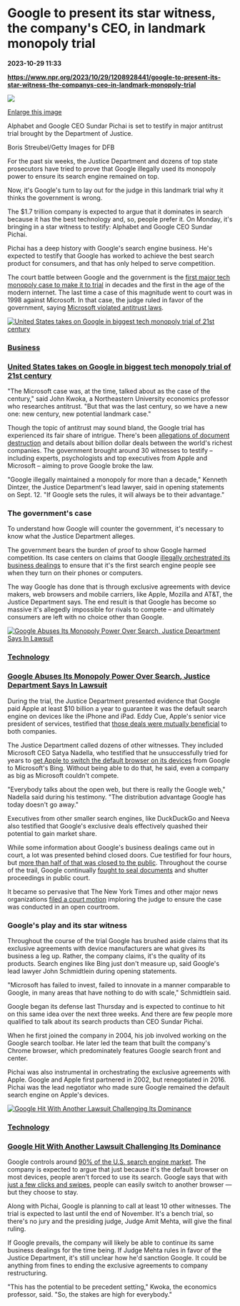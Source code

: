 # Google to present its star witness, the company's CEO, in landmark monopoly trial

**2023-10-29 11:33**

**https://www.npr.org/2023/10/29/1208928441/google-to-present-its-star-witness-the-companys-ceo-in-landmark-monopoly-trial**

 ![](https://media.npr.org/assets/img/2023/10/26/gettyimages-1493187008_custom-5d14a709561c682d4728adabf4b5d6ca77d422ce-s1100-c50.jpg) 

[Enlarge this image](https://media.npr.org/assets/img/2023/10/26/gettyimages-1493187008_custom-5d14a709561c682d4728adabf4b5d6ca77d422ce-s1200.jpg)

Alphabet and Google CEO Sundar Pichai is set to testify in major antitrust trial brought by the Department of Justice.

Boris Streubel/Getty Images for DFB

For the past six weeks, the Justice Department and dozens of top state prosecutors have tried to prove that Google illegally used its monopoly power to ensure its search engine remained on top.

Now, it's Google's turn to lay out for the judge in this landmark trial why it thinks the government is wrong.

The $1.7 trillion company is expected to argue that it dominates in search because it has the best technology and, so, people prefer it. On Monday, it's bringing in a star witness to testify: Alphabet and Google CEO Sundar Pichai.

Pichai has a deep history with Google's search engine business. He's expected to testify that Google has worked to achieve the best search product for consumers, and that has only helped to serve competition.

The court battle between Google and the government is the [first major tech monopoly case to make it to trial](https://www.npr.org/2023/09/12/1198558372/doj-google-monopoly-antitrust-trial-search-engine) in decades and the first in the age of the modern internet. The last time a case of this magnitude went to court was in 1998 against Microsoft. In that case, the judge ruled in favor of the government, saying [Microsoft violated antitrust laws](https://www.nytimes.com/2000/04/04/business/us-vs-microsoft-overview-us-judge-says-microsoft-violated-antitrust-laws-with.html).

[![United States takes on Google in biggest tech monopoly trial of 21st century](https://media.npr.org/assets/img/2023/09/08/gettyimages-828901244_sq-5ece3a7b8b4a9e70da538d97e7ad9dc1d8d73f92-s100-c15.jpg)](https://www.npr.org/2023/09/12/1198558372/doj-google-monopoly-antitrust-trial-search-engine)

### [Business](https://www.npr.org/sections/business/)

### [United States takes on Google in biggest tech monopoly trial of 21st century](https://www.npr.org/2023/09/12/1198558372/doj-google-monopoly-antitrust-trial-search-engine)

"The Microsoft case was, at the time, talked about as the case of the century," said John Kwoka, a Northeastern University economics professor who researches antitrust. "But that was the last century, so we have a new one: new century, new potential landmark case."

Though the topic of antitrust may sound bland, the Google trial has experienced its fair share of intrigue. There's been [allegations of document destruction](https://www.fastcompany.com/90955785/google-deleted-chats-in-doj-antitrust-trial) and details about billion dollar deals between the world's richest companies. The government brought around 30 witnesses to testify – including experts, psychologists and top executives from Apple and Microsoft – aiming to prove Google broke the law.

"Google illegally maintained a monopoly for more than a decade," Kenneth Dintzer, the Justice Department's lead lawyer, said in opening statements on Sept. 12. "If Google sets the rules, it will always be to their advantage."

### The government's case

To understand how Google will counter the government, it's necessary to know what the Justice Department alleges.

The government bears the burden of proof to show Google harmed competition. Its case centers on claims that Google [illegally orchestrated its business dealings](https://www.npr.org/2020/10/20/925736276/google-abuses-its-monopoly-power-over-search-justice-department-says-in-lawsuit) to ensure that it's the first search engine people see when they turn on their phones or computers.

The way Google has done that is through exclusive agreements with device makers, web browsers and mobile carriers, like Apple, Mozilla and AT&T, the Justice Department says. The end result is that Google has become so massive it's allegedly impossible for rivals to compete – and ultimately consumers are left with no choice other than Google.

[![Google Abuses Its Monopoly Power Over Search, Justice Department Says In Lawsuit](https://media.npr.org/assets/img/2020/10/20/gettyimages-1147862532_sq-40f035d4ba453139550a43972e76c24b3fc2d498-s100-c15.jpg)](https://www.npr.org/2020/10/20/925736276/google-abuses-its-monopoly-power-over-search-justice-department-says-in-lawsuit)

### [Technology](https://www.npr.org/sections/technology/)

### [Google Abuses Its Monopoly Power Over Search, Justice Department Says In Lawsuit](https://www.npr.org/2020/10/20/925736276/google-abuses-its-monopoly-power-over-search-justice-department-says-in-lawsuit)

During the trial, the Justice Department presented evidence that Google paid Apple at least $10 billion a year to guarantee it was the default search engine on devices like the iPhone and iPad. Eddy Cue, Apple's senior vice president of services, testified that [those deals were mutually beneficial](https://www.washingtonpost.com/technology/2023/09/26/apple-google-antitrust-trial-search-engine/) to both companies.

The Justice Department called dozens of other witnesses. They included Microsoft CEO Satya Nadella, who testified that he unsuccessfully tried for years to [get Apple to switch the default browser on its devices](https://www.nytimes.com/2023/10/02/technology/microsoft-ceo-testifies-google-search.html?action=click&pgtype=Article&state=default&module=styln-google-antitrust-trial&variant=show&region=MAIN_CONTENT_1&block=storyline_top_links_recirc) from Google to Microsoft's Bing. Without being able to do that, he said, even a company as big as Microsoft couldn't compete.

"Everybody talks about the open web, but there is really the Google web," Nadella said during his testimony. "The distribution advantage Google has today doesn't go away."

Executives from other smaller search engines, like DuckDuckGo and Neeva also testified that Google's exclusive deals effectively quashed their potential to gain market share.

While some information about Google's business dealings came out in court, a lot was presented behind closed doors. Cue testified for four hours, but [more than half of that was closed to the public](https://www.nytimes.com/2023/09/26/technology/apple-executive-google-trial-iphones.html). Throughout the course of the trail, Google continually [fought to seal documents](https://slate.com/technology/2023/10/google-trial-secret-redactions-trade-secrets-closed-door-testimony.html) and shutter proceedings in public court.

It became so pervasive that The New York Times and other major news organizations [filed a court motion](https://www.theverge.com/2023/10/16/23919243/google-antitrust-trial-locked-down-nyt-motion-open-it-up-transparency) imploring the judge to ensure the case was conducted in an open courtroom.

### Google's play and its star witness

Throughout the course of the trial Google has brushed aside claims that its exclusive agreements with device manufacturers are what gives its business a leg up. Rather, the company claims, it's the quality of its products. Search engines like Bing just don't measure up, said Google's lead lawyer John Schmidtlein during opening statements.

"Microsoft has failed to invest, failed to innovate in a manner comparable to Google, in many areas that have nothing to do with scale," Schmidtlein said.

Google began its defense last Thursday and is expected to continue to hit on this same idea over the next three weeks. And there are few people more qualified to talk about its search products than CEO Sundar Pichai.

When he first joined the company in 2004, his job involved working on the Google search toolbar. He later led the team that built the company's Chrome browser, which predominately features Google search front and center.

Pichai was also instrumental in orchestrating the exclusive agreements with Apple. Google and Apple first partnered in 2002, but renegotiated in 2016. Pichai was the lead negotiator who made sure Google remained the default search engine on Apple's devices.

[![Google Hit With Another Lawsuit Challenging Its Dominance](https://media.npr.org/assets/img/2020/12/17/gettyimages-1227826764_sq-fe37cd58ad24e169e899e8635b1722c2415d3c22-s100-c15.jpg)](https://www.npr.org/2020/12/17/947607397/google-hit-with-another-lawsuit-challenging-its-dominance)

### [Technology](https://www.npr.org/sections/technology/)

### [Google Hit With Another Lawsuit Challenging Its Dominance](https://www.npr.org/2020/12/17/947607397/google-hit-with-another-lawsuit-challenging-its-dominance)

Google controls around [90% of the U.S. search engine market](https://www.similarweb.com/engines/). The company is expected to argue that just because it's the default browser on most devices, people aren't forced to use its search. Google says that with [just a few clicks and swipes](https://www.bloomberg.com/news/articles/2023-10-26/google-antitrust-trial-centers-on-app-design), people can easily switch to another browser — but they choose to stay.

Along with Pichai, Google is planning to call at least 10 other witnesses. The trial is expected to last until the end of November. It's a bench trial, so there's no jury and the presiding judge, Judge Amit Mehta, will give the final ruling.

If Google prevails, the company will likely be able to continue its same business dealings for the time being. If Judge Mehta rules in favor of the Justice Department, it's still unclear how he'd sanction Google. It could be anything from fines to ending the exclusive agreements to company restructuring.

"This has the potential to be precedent setting," Kwoka, the economics professor, said. "So, the stakes are high for everybody."